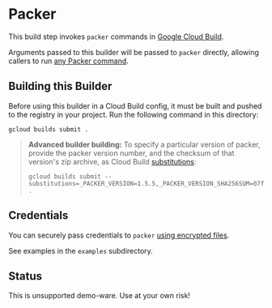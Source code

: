 # Packer

This build step invokes `packer` commands in [Google Cloud Build](https://cloud.google.com/cloud-build).

Arguments passed to this builder will be passed to `packer` directly, allowing
callers to run [any Packer
command](https://www.packer.io/docs/commands/index.html).

## Building this Builder

Before using this builder in a Cloud Build config, it must be built and pushed to the registry in your 
project. Run the following command in this directory:

```
gcloud builds submit .
```

> **Advanced builder building:** To specify a particular version of packer, provide the packer version
> number, and the checksum of that version's zip archive, as Cloud Build [substitutions](https://cloud.google.com/cloud-build/docs/configuring-builds/substitute-variable-values#using_user-defined_substitutions):
> ```
> gcloud builds submit --substitutions=_PACKER_VERSION=1.5.5,_PACKER_VERSION_SHA256SUM=07f28a1a033f4bcd378a109ec1df6742ac604e7b122d0316d2cddb3c2f6c24d1 .
> ```

## Credentials

You can securely pass credentials to `packer` [using encrypted
files](https://cloud.google.com/cloud-build/docs/tutorials/using-encrypted-files).

See examples in the `examples` subdirectory.

## Status

This is unsupported demo-ware. Use at your own risk!
